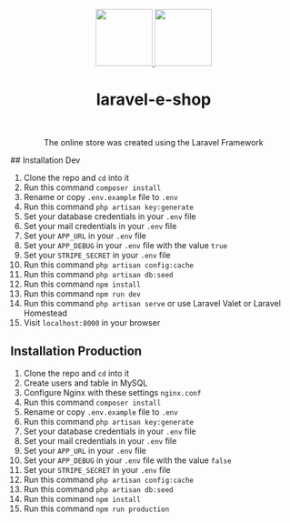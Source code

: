 <p align="center">
    <a href="https://laravel.com/" target="_blank">
        <img src="https://laravel.com/assets/img/components/logo-laravel.svg" height="100px">
    </a>
    <a href="https://eshop.slavapleshkov.com" target="_blank">
        <img src="https://eshop.slavapleshkov.com/icons/mstile-310x310.png" height="100px">
    </a>
    <h1 align="center">laravel-e-shop</h1>
    <br>
</p>
<p align="center">The online store was created using the Laravel Framework</p>
## Installation Dev

1. Clone the repo and `cd` into it
1. Run this command `composer install`
1. Rename or copy `.env.example` file to `.env`
1. Run this command `php artisan key:generate`
1. Set your database credentials in your `.env` file
1. Set your mail credentials in your `.env` file
1. Set your `APP_URL` in your `.env` file
1. Set your `APP_DEBUG` in your `.env` file with the value `true`
1. Set your `STRIPE_SECRET` in your `.env` file
1. Run this command `php artisan config:cache`
1. Run this command `php artisan db:seed`
1. Run this command `npm install`
1. Run this command `npm run dev`
1. Run this command `php artisan serve` or use Laravel Valet or Laravel Homestead
1. Visit `localhost:8000` in your browser

## Installation Production

1. Clone the repo and `cd` into it
1. Create users and table in MySQL
1. Configure Nginx with these settings `nginx.conf`
1. Run this command `composer install`
1. Rename or copy `.env.example` file to `.env`
1. Run this command `php artisan key:generate`
1. Set your database credentials in your `.env` file
1. Set your mail credentials in your `.env` file
1. Set your `APP_URL` in your `.env` file
1. Set your `APP_DEBUG` in your `.env` file with the value `false`
1. Set your `STRIPE_SECRET` in your `.env` file
1. Run this command `php artisan config:cache`
1. Run this command `php artisan db:seed`
1. Run this command `npm install`
1. Run this command `npm run production`